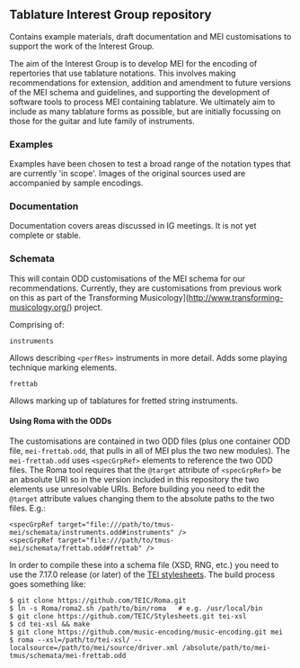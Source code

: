 ## Tablature Interest Group repository

Contains example materials, draft documentation and MEI customisations to support the work of the Interest Group.

The aim of the Interest Group is to develop MEI for the encoding of repertories that use tablature notations. This involves making recommendations for extension, addition and amendment to future versions of the MEI schema and guidelines, and supporting the development of software tools to process MEI containing tablature. We ultimately aim to include as many tablature forms as possible, but are initially focussing on those for the guitar and lute family of instruments.

### Examples

Examples have been chosen to test a broad range of the notation types that are currently 'in scope'. Images of the original sources used are accompanied by sample encodings.

### Documentation

Documentation covers areas discussed in IG meetings. It is not yet complete or stable.

### Schemata

This will contain ODD customisations of the MEI schema for our recommendations. 
Currently, they are customisations from previous work on this as part of the Transforming Musicology](http://www.transforming-musicology.org/) project.

Comprising of:

`instruments`

Allows describing `<perfRes>` instruments in more detail. Adds some
playing technique marking elements.

`frettab`

Allows marking up of tablatures for fretted string instruments.

#### Using Roma with the ODDs

The customisations are contained in two ODD files (plus one container
ODD file, `mei-frettab.odd`, that pulls in all of MEI plus the two new
modules). The `mei-frettab.odd` uses `<specGrpRef>` elements to
reference the two ODD files. The Roma tool requires that the `@target`
attribute of `<specGrpRef>` be an absolute URI so in the version
included in this repository the two elements use unresolvable
URIs. Before building you need to edit the `@target` attribute values
changing them to the absolute paths to the two files. E.g.:

    <specGrpRef target="file:///path/to/tmus-mei/schemata/instruments.odd#instruments" />
    <specGrpRef target="file:///path/to/tmus-mei/schemata/frettab.odd#frettab" />

In order
to compile these into a schema file (XSD, RNG, etc.) you need to use
the 7.17.0 release (or later) of the
[TEI stylesheets](https://github.com/TEIC/Stylesheets). The build
process goes something like:

    $ git clone https://github.com/TEIC/Roma.git
    $ ln -s Roma/roma2.sh /path/to/bin/roma   # e.g. /usr/local/bin
    $ git clone https://github.com/TEIC/Stylesheets.git tei-xsl
    $ cd tei-xsl && make
    $ git clone https://github.com/music-encoding/music-encoding.git mei
    $ roma --xsl=/path/to/tei-xsl/ --localsource=/path/to/mei/source/driver.xml /absolute/path/to/mei-tmus/schemata/mei-frettab.odd
